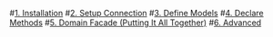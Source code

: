 ﻿#[1.	Installation](index.md)
#[2.	Setup Connection](SetupConnection.md)
#[3.	Define Models](DefineModels.md)
#[4.	Declare Methods](DeclareMethods.md)
#[5.	Domain Facade (Putting It All Together)](DomainFacade.md)
#[6.	Advanced](../Advanced/index.md)